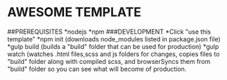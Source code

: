 # AWESOME TEMPLATE
##PREREQUISITES
*nodejs
*npm
###DEVELOPMENT
*Click "use this template" 
*npm init (downloads node_modules listed in package.json file)
*gulp build (builds a "build" folder that can be used for production)
*gulp watch (watches .html files,scss and js folders for changes, copies files to "build" folder along with compiled scss, and browserSyncs them from "build" folder so you can see what will become of production. 
